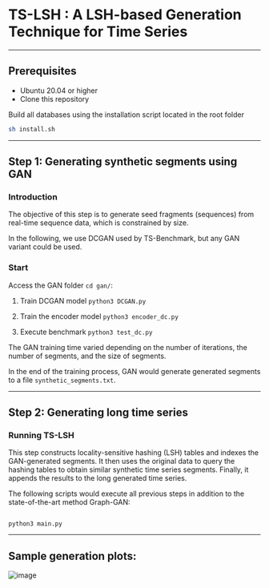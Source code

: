 # TS-LSH : A LSH-based Generation Technique for Time Series

___
## Prerequisites

- Ubuntu 20.04 or higher
- Clone this repository

Build all databases using the installation script located in the root folder

```bash
sh install.sh
```
___
## Step 1: Generating synthetic segments using GAN

### Introduction

The objective of this step is to generate seed fragments (sequences) from real-time sequence data, which is constrained by size.

In the following, we use DCGAN used by TS-Benchmark, but any GAN variant could be used. 

### Start

Access the GAN folder ``cd gan/``:

1. Train DCGAN model ``python3 DCGAN.py``

2. Train the encoder model ``python3 encoder_dc.py``

3. Execute benchmark  ``python3 test_dc.py``

The GAN training time varied depending on the number of iterations, the number of segments, and the size of segments.

In the end of the training process, GAN would generate generated segments to a file ``synthetic_segments.txt``.

___
## Step 2: Generating long time series

### Running TS-LSH

This step constructs locality-sensitive hashing (LSH) tables and indexes the GAN-generated segments. It then uses the original data to query the hashing tables to obtain similar synthetic time series segments. Finally, it appends the results to the long generated time series. 

The following scripts would execute all previous steps in addition to the state-of-the-art method Graph-GAN:

<pre><code>
python3 main.py
</code></pre>

___
## Sample generation plots:

![image](https://github.com/eXascaleInfolab/TSM-Bench/assets/15266242/62d687d3-4516-4a21-8d10-c6884416bc6f)

